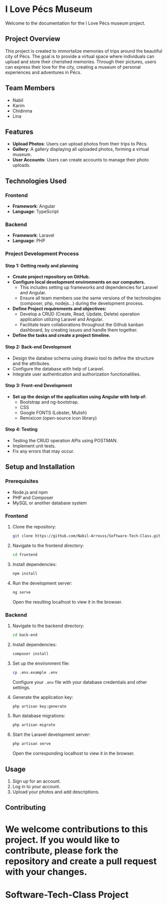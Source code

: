 # I Love Pécs Museum

Welcome to the documentation for the I Love Pécs museum project.

## Project Overview

This project is created to immortalize memories of trips around the beautiful city of Pécs. The goal is to provide a virtual space where individuals can upload and store their cherished memories. Through their pictures, users can express their love for the city, creating a museum of personal experiences and adventures in Pécs.

## Team Members

- Nabil
- Karim
- Chidinma
- Lina

## Features

- **Upload Photos**: Users can upload photos from their trips to Pécs.
- **Gallery**: A gallery displaying all uploaded photos, forming a virtual museum.
- **User Accounts**: Users can create accounts to manage their photo uploads.

## Technologies Used

### Frontend

- **Framework**: Angular
- **Language**: TypeScript

### Backend

- **Framework**: Laravel
- **Language**: PHP


### Project Development Process

#### Step 1: Getting ready and planning
- **Create project repository on GitHub.**
- **Configure local development environments on our computers.**
    - This includes setting up frameworks and dependencies for Laravel and Angular.
    - Ensure all team members use the same versions of the technologies (composer, php, nodejs...) during the development process. 
- **Define Project requirements and objectives:**
     - Develop a CRUD (Create, Read, Update, Delete) operation application utilizing Laravel and Angular.
     - Facilitate team collaborations throughout the Github kanban dashboard, by creating issues and handle them together. 
- **Define the tasks and create a project timeline.**
 
#### Step 2: Back-end Development
- Design the databse schema using drawio tool to define the structure and the attributes.
- Configure the database with help of Laravel. 
- Integrate user authentication and authorization functionalities.
 
#### Step 3: Front-end Development
- **Set up the design of the application using Angular with help of:**
    - Bootstrap and ng-bootstrap.
    - CSS
    - Google FONTS (Lobster, Mulish)
    - Remixicon (open-source icon library)
 
#### Step 4: Testing
- Testing the CRUD operation APIs using POSTMAN.
- Implement unit tests.
- Fix any errors that may occur.

## Setup and Installation

### Prerequisites

- Node.js and npm
- PHP and Composer
- MySQL or another database system

### Frontend

1. Clone the repository:
    ```bash
    git clone https://github.com/Nabil-Arrouss/Software-Tech-Class.git
    ```
2. Navigate to the frontend directory:
    ```bash
    cd frontend
    ```
3. Install dependencies:
    ```bash
    npm install
    ```
4. Run the development server:
    ```bash
    ng serve
    ```
   Open the resulting localhost to view it in the browser.

### Backend

1. Navigate to the backend directory:
    ```bash
    cd back-end
    ```
2. Install dependencies:
    ```bash
    composer install
    ```
3. Set up the environment file:
    ```bash
    cp .env.example .env
    ```
   Configure your `.env` file with your database credentials and other settings.

4. Generate the application key:
    ```bash
    php artisan key:generate
    ```
5. Run database migrations:
    ```bash
    php artisan migrate
    ```
6. Start the Laravel development server:
    ```bash
    php artisan serve
    ```
   Open the corresponding localhost to view it in the browser.

## Usage

1. Sign up for an account.
2. Log in to your account.
3. Upload your photos and add descriptions.

## Contributing

We welcome contributions to this project. If you would like to contribute, please fork the repository and create a pull request with your changes.
=======
# Software-Tech-Class Project
 
